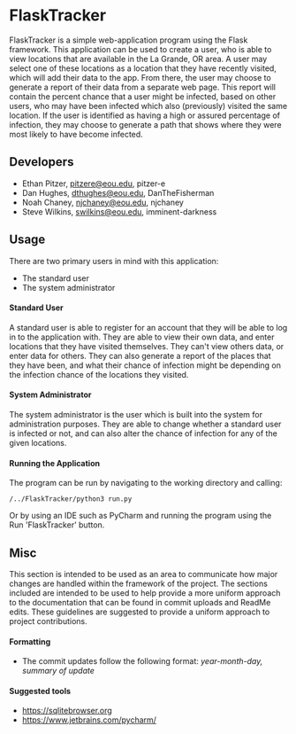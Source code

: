 # FlaskTracker
FlaskTracker is a simple web-application program using the Flask framework.  This application can be used to create a 
user, who is able to view locations that are available in the La Grande, OR area. A user may select one of these 
locations as a location that they have recently visited, which will add their data to the app. From there, the user may 
choose to generate a report of their data from a separate web page. This report will contain the percent chance that a 
user might be infected, based on other users, who may have been infected which also (previously) visited the
same location.  If the user is identified as having a high or assured percentage of infection, they may choose to 
generate a path that shows where they were most likely to have become infected.

## Developers
* Ethan Pitzer, pitzere@eou.edu, pitzer-e
* Dan Hughes, dthughes@eou.edu, DanTheFisherman
* Noah Chaney, njchaney@eou.edu, njchaney
* Steve Wilkins, swilkins@eou.edu, imminent-darkness

## Usage
There are two primary users in mind with this application:
* The standard user
* The system administrator

#### Standard User
A standard user is able to register for an account that they will be able to log in to the application with. 
They are able to view their own data, and enter locations that they have visited themselves. They can't view others 
data, or enter data for others. They can also generate a report of the places that they have been, and what their 
chance of infection might be depending on the infection chance of the locations they visited.

#### System Administrator
The system administrator is the user which is built into the system for administration purposes. They are able
to change whether a standard user is infected or not, and can also alter the chance of infection for any of the given
locations.

#### Running the Application
The program can be run by navigating to the working directory and calling:

    /../FlaskTracker/python3 run.py

Or by using an IDE such as PyCharm and running the program using the Run 'FlaskTracker' button.

## Misc
This section is intended to be used as an area to communicate how major changes are handled within the framework of the
project. The sections included are intended to be used to help provide a more uniform approach to the documentation
that can be found in commit uploads and ReadMe edits. These guidelines are suggested to provide a uniform approach 
to project contributions.

#### Formatting
* The commit updates follow the following format:  <i>year-month-day, summary of update
</i>
  
#### Suggested tools
* <https://sqlitebrowser.org>
* <https://www.jetbrains.com/pycharm/>